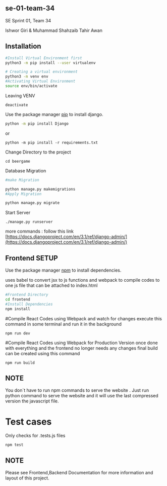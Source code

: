 ## se-01-team-34
SE Sprint 01, Team 34

Ishwor Giri & Muhammad Shahzaib Tahir Awan


## Installation


```bash
#Install Virtual Environment first 
python3 -m pip install --user virtualenv

# Creating a virtual environment
python3 -m venv env
#Activating Virtual Environment
source env/bin/activate
```
Leaving VENV
```
deactivate
```


Use the package manager [pip](https://pip.pypa.io/en/stable/) to install django.

```bash
python -m pip install Django
```

or 
```
python -m pip install -r requirements.txt
```


Change Directory to the project 
```
cd beergame
```

Database Migration

```bash
#make Migration

python manage.py makemigrations
#Apply Migration

python manage.py migrate
```

Start Server
```
./manage.py runserver 
```
more commands : follow this link 
[https://docs.djangoproject.com/en/3.1/ref/django-admin/](https://docs.djangoproject.com/en/3.1/ref/django-admin/)



## Frontend SETUP 

Use the package  manager [npm](https://www.npmjs.com/) to install dependencies.



uses babel to convert jsx to js functions and webpack to compile codes to one js file that can be attached to index.html

```bash
#Frontend Directory 
cd frontend
#Install Dependencies
npm install


```
#Compile React Codes using Webpack and watch for changes
execute this command in some terminal and run it in the background 
```
npm run dev
```


#Compile React Codes using Webpack for Production Version
once done with everything and the frontend no longer needs any 
changes final build can be created using this command
```
npm run build
```


## NOTE
You don`t have to run npm commands to serve the website .
Just run python command to serve the website and it will use the last compressed version the javascript file.


# Test cases
Only checks for .tests.js files 
```
npm test
```


## NOTE
Please see Frontend,Backend Documentation for more information and layout of this project. 